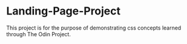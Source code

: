 # Landing-Page-Project
This project is for the purpose of demonstrating css concepts learned through The Odin Project. 
